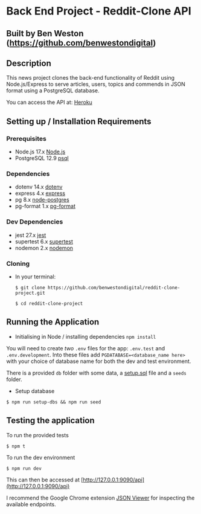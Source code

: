 # Back End Project - Reddit-Clone API

## Built by Ben Weston (https://github.com/benwestondigital)

## Description

This news project clones the back-end functionality of Reddit using Node.js/Express to serve articles, users, topics and commends in JSON format using a PostgreSQL database.

You can access the API at: [Heroku](https://ben-reddit-project.herokuapp.com/api)

## Setting up / Installation Requirements

### Prerequisites

- Node.js 17.x [Node.js](https://nodejs.org/en/)
- PostgreSQL 12.9 [psql](https://www.postgresql.org/)

### Dependencies

- dotenv 14.x [dotenv](https://www.npmjs.com/package/dotenv)
- express 4.x [express](https://www.npmjs.com/package/express)
- pg 8.x [node-postgres](https://www.npmjs.com/package/pg)
- pg-format 1.x [pg-format](https://www.npmjs.com/package/pg-format)

### Dev Dependencies

- jest 27.x [jest](https://www.npmjs.com/package/jest)
- supertest 6.x [supertest](https://npmjs.com/package/supertest)
- nodemon 2.x [nodemon](https://www.npmjs.com/package/nodemon)

### Cloning

- In your terminal:

    `$ git clone https://github.com/benwestondigital/reddit-clone-project.git`

    `$ cd reddit-clone-project`

## Running the Application

- Initialising in Node / installing dependencies
    `npm install`

You will need to create _two_ `.env` files for the app: `.env.test` and `.env.development`. Into these files add `PGDATABASE=<database_name here>` with your choice of database name for both the dev and test environment.

There is a provided `db` folder with some data, a [setup.sql](./db/setup.sql) file and a `seeds` folder.

- Setup database

`$ npm run setup-dbs && npm run seed`

## Testing the application

To run the provided tests

`$ npm t`

To run the dev environment

`$ npm run dev`

This can then be accessed at [http://127.0.0.1:9090/api](http://127.0.0.1:9090/api)

I recommend the Google Chrome extension [JSON Viewer](https://chrome.google.com/webstore/detail/json-viewer//gbmdgpbipfallnflgajpaliibnhdgobh) for inspecting the available endpoints.

